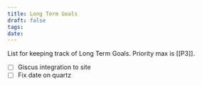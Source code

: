 ```yaml
---
title: Long Term Goals
draft: false
tags: 
date:
---
```

List for keeping track of Long Term Goals. Priority max is [[P3]].

- [ ] Giscus integration to site
- [ ] Fix date on quartz